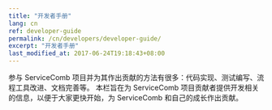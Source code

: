 ```yaml
---
title: "开发者手册"
lang: cn
ref: developer-guide
permalink: /cn/developers/developer-guide/
excerpt: "开发者手册"
last_modified_at: 2017-06-24T19:18:43+08:00
---
```


参与 ServiceComb 项目并为其作出贡献的方法有很多：代码实现、测试编写、流程工具改进、文档完善等。
本栏旨在为 ServiceComb 项目贡献者提供开发相关的信息，以便于大家更快开始，为 ServiceComb 和自己的成长作出贡献。
